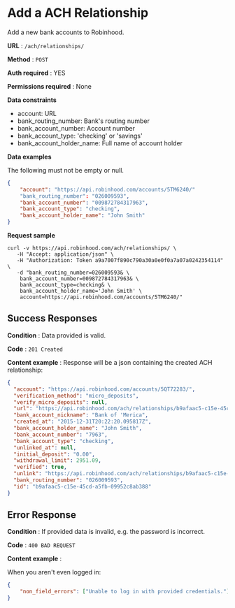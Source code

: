 # Add a ACH Relationship

Add a new bank accounts to Robinhood.

**URL** : `/ach/relationships/`

**Method** : `POST`

**Auth required** : YES

**Permissions required** : None

**Data constraints**

  - account: URL
  - bank_routing_number: Bank's routing number
  - bank_account_number: Account number
  - bank_account_type: 'checking' or 'savings' 
  - bank_account_holder_name: Full name of account holder

**Data examples**

The following must not be empty or null.

```json
{
    "account": "https://api.robinhood.com/accounts/5TM6240/"
    "bank_routing_number": "026009593",
    "bank_account_number": "009872784317963",
    "bank_account_type": "checking",
    "bank_account_holder_name": "John Smith"
}
```

**Request sample**

```
curl -v https://api.robinhood.com/ach/relationships/ \
   -H "Accept: application/json" \
   -H "Authorization: Token a9a7007f890c790a30a0e0f0a7a07a0242354114" \
   -d "bank_routing_number=026009593& \
    bank_account_number=009872784317963& \
    bank_account_type=checking& \
    bank_account_holder_name='John Smith' \
    account=https://api.robinhood.com/accounts/5TM6240/"
```

## Success Responses

**Condition** : Data provided is valid.

**Code** : `201 Created`

**Content example** : Response will be a json containing the created ACH relationship:

```json
{
  "account": "https://api.robinhood.com/accounts/5QT72283/",
  "verification_method": "micro_deposits",
  "verify_micro_deposits": null,
  "url": "https://api.robinhood.com/ach/relationships/b9afaac5-c15e-45cd-a5fb-09952c8ab388/",
  "bank_account_nickname": "Bank of 'Merica",
  "created_at": "2015-12-31T20:22:20.095817Z",
  "bank_account_holder_name": "John Smith",
  "bank_account_number": "7963",
  "bank_account_type": "checking",
  "unlinked_at": null,
  "initial_deposit": "0.00",
  "withdrawal_limit": 2951.09,
  "verified": true,
  "unlink": "https://api.robinhood.com/ach/relationships/b9afaac5-c15e-45cd-a5fb-09952c8ab388/unlink/",
  "bank_routing_number": "026009593",
  "id": "b9afaac5-c15e-45cd-a5fb-09952c8ab388"
}
```

## Error Response

**Condition** : If provided data is invalid, e.g. the password is incorrect.

**Code** : `400 BAD REQUEST`

**Content example** :

When you aren't even logged in:

```json
{
    "non_field_errors": ["Unable to log in with provided credentials."]
}
```

